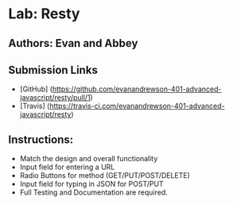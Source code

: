 # Lab: Resty
## Authors: Evan and Abbey

## Submission Links
* [GitHub] (https://github.com/evanandrewson-401-advanced-javascript/resty/pull/1)
* [Travis] (https://travis-ci.com/evanandrewson-401-advanced-javascript/resty)

## Instructions: 
* Match the design and overall functionality
* Input field for entering a URL
* Radio Buttons for method (GET/PUT/POST/DELETE)
* Input field for typing in JSON for POST/PUT
* Full Testing and Documentation are required.

